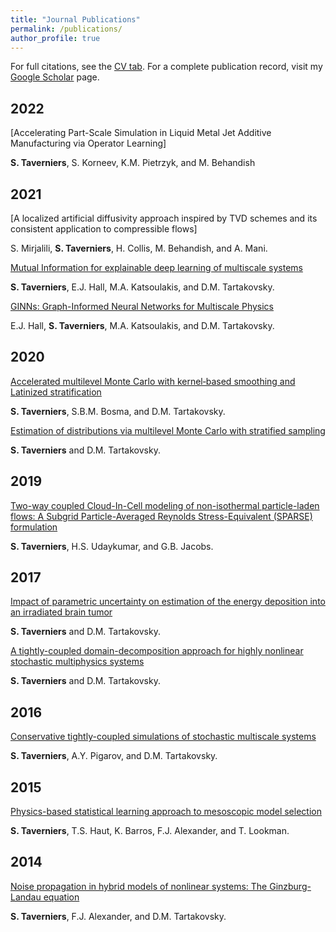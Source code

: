 ```yaml
---
title: "Journal Publications"
permalink: /publications/
author_profile: true
---
```


For full citations, see the [CV tab](https://chameleon20.github.io/cv/). For a complete publication record, visit my [Google Scholar](https://scholar.google.com/citations?user=evd0C28AAAAJ&hl=en) page.

## 2022

[Accelerating Part-Scale Simulation in Liquid Metal Jet Additive Manufacturing via Operator Learning]

<b>S. Taverniers</b>, S. Korneev, K.M. Pietrzyk, and M. Behandish

## 2021

[A localized artificial diffusivity approach inspired by TVD schemes and its consistent application to compressible flows]

S. Mirjalili, <b>S. Taverniers</b>, H. Collis, M. Behandish, and A. Mani. 

[Mutual Information for explainable deep learning of multiscale systems](https://doi.org/10.1016/j.jcp.2021.110551)

<b>S. Taverniers</b>, E.J. Hall, M.A. Katsoulakis, and D.M. Tartakovsky.  

[GINNs: Graph-Informed Neural Networks for Multiscale Physics](https://doi.org/10.1016/j.jcp.2021.110192)

E.J. Hall, <b>S. Taverniers</b>, M.A. Katsoulakis, and D.M. Tartakovsky.  

## 2020

 [Accelerated multilevel Monte Carlo with kernel‐based smoothing and Latinized stratification](https://doi.org/10.1029/2019WR026984)  

<b>S. Taverniers</b>, S.B.M. Bosma, and D.M. Tartakovsky.   

[Estimation of distributions via multilevel Monte Carlo with stratified sampling](https://doi.org/10.1016/j.jcp.2020.109572)  

<b>S. Taverniers</b> and D.M. Tartakovsky.     

## 2019

[Two-way coupled Cloud-In-Cell modeling of non-isothermal particle-laden flows: A Subgrid Particle-Averaged Reynolds Stress-Equivalent (SPARSE) formulation](https://doi.org/10.1016/j.jcp.2019.01.001)  

<b>S. Taverniers</b>, H.S. Udaykumar, and G.B. Jacobs.

## 2017

[Impact of parametric uncertainty on estimation of the energy deposition into an irradiated brain tumor](https://doi.org/10.1016/j.jcp.2017.07.008)  

<b>S. Taverniers</b> and D.M. Tartakovsky.

[A tightly-coupled domain-decomposition approach for highly nonlinear stochastic multiphysics systems](https://doi.org/10.1016/j.jcp.2016.10.052)  

<b>S. Taverniers</b> and D.M. Tartakovsky.

## 2016

[Conservative tightly-coupled simulations of stochastic multiscale systems](https://doi.org/10.1016/j.jcp.2016.02.047)  

<b>S. Taverniers</b>, A.Y. Pigarov, and D.M. Tartakovsky.

## 2015

[Physics-based statistical learning approach to mesoscopic model selection](https://doi.org/10.1103/PhysRevE.92.053301)  

<b>S. Taverniers</b>, T.S. Haut, K. Barros, F.J. Alexander, and T. Lookman.

## 2014

[Noise propagation in hybrid models of nonlinear systems: The Ginzburg-Landau equation](https://doi.org/10.1016/j.jcp.2014.01.015)  

<b>S. Taverniers</b>, F.J. Alexander, and D.M. Tartakovsky.



